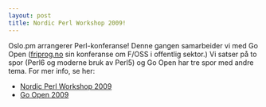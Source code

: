 ```yaml
---
layout: post
title: Nordic Perl Workshop 2009!
---
```

<p>Oslo.pm arrangerer Perl-konferanse! Denne gangen samarbeider vi med Go Open (<a href="http://friprog.no/">friprog.no</a> sin konferanse om F/OSS i offentlig sektor.) Vi satser på to spor (Perl6 og moderne bruk av Perl5) og Go Open har tre spor med andre tema. For mer info, se her:</p>

<ul>
 <li><a href="http://www.perlworkshop.no/npw2009/">Nordic Perl Workshop 2009</a></li>
 <li><a href="http://goopen.no/">Go Open 2009</a></li>
</ul>
